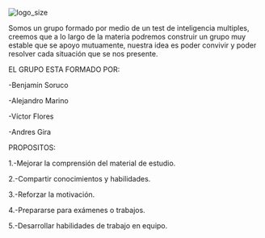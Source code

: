 ![logo_size](https://user-images.githubusercontent.com/125333332/222033930-b7c3d642-28aa-4017-a66e-b9bc2f16ff48.jpg)


Somos un grupo formado por medio de un test de inteligencia multiples, creemos que a lo largo de la materia podremos construir un grupo muy estable que se apoyo mutuamente, nuestra idea es poder convivir y poder resolver cada situación que se nos presente.

EL GRUPO ESTA FORMADO POR:

-Benjamín Soruco

-Alejandro Marino

-Víctor Flores

-Andres Gira

PROPOSITOS:

1.-Mejorar la comprensión del material de estudio.

2.-Compartir conocimientos y habilidades.

3.-Reforzar la motivación.

4.-Prepararse para exámenes o trabajos.

5.-Desarrollar habilidades de trabajo en equipo.
